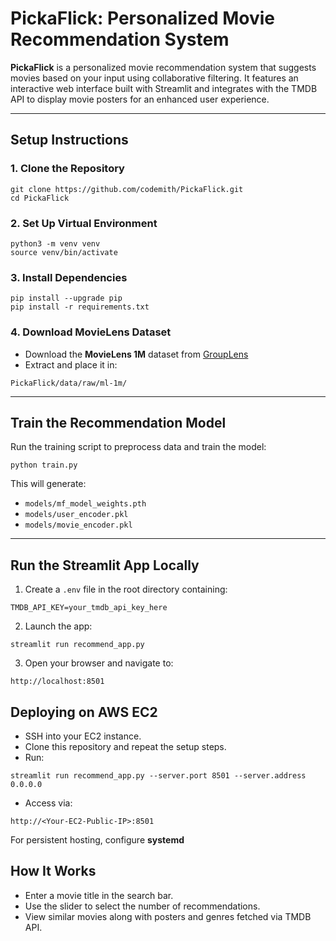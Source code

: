 
# PickaFlick: Personalized Movie Recommendation System

**PickaFlick** is a personalized movie recommendation system that suggests movies based on your input using collaborative filtering. It features an interactive web interface built with Streamlit and integrates with the TMDB API to display movie posters for an enhanced user experience.

---

## Setup Instructions

### 1. Clone the Repository
```
git clone https://github.com/codemith/PickaFlick.git
cd PickaFlick
```

### 2. Set Up Virtual Environment
```
python3 -m venv venv
source venv/bin/activate
```

### 3. Install Dependencies
```
pip install --upgrade pip
pip install -r requirements.txt
```

### 4. Download MovieLens Dataset
- Download the **MovieLens 1M** dataset from [GroupLens](https://grouplens.org/datasets/movielens/1m/)
- Extract and place it in:
```
PickaFlick/data/raw/ml-1m/
```

---

## Train the Recommendation Model
Run the training script to preprocess data and train the model:
```
python train.py
```
This will generate:
- `models/mf_model_weights.pth`
- `models/user_encoder.pkl`
- `models/movie_encoder.pkl`

---

## Run the Streamlit App Locally
1. Create a `.env` file in the root directory containing:
```
TMDB_API_KEY=your_tmdb_api_key_here
```

2. Launch the app:
```
streamlit run recommend_app.py
```

3. Open your browser and navigate to:
```
http://localhost:8501
```


## Deploying on AWS EC2
- SSH into your EC2 instance.
- Clone this repository and repeat the setup steps.
- Run:
```
streamlit run recommend_app.py --server.port 8501 --server.address 0.0.0.0
```
- Access via:
```
http://<Your-EC2-Public-IP>:8501
```

For persistent hosting, configure **systemd** 

## How It Works
- Enter a movie title in the search bar.
- Use the slider to select the number of recommendations.
- View similar movies along with posters and genres fetched via TMDB API.


